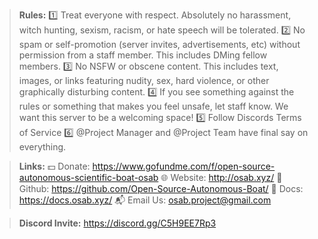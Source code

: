 > **Rules:**
> :one: Treat everyone with respect. Absolutely no harassment, witch hunting, sexism, racism, or hate speech will be tolerated.
> :two: No spam or self-promotion (server invites, advertisements, etc) without permission from a staff member. This includes DMing fellow members.
> :three: No NSFW or obscene content. This includes text, images, or links featuring nudity, sex, hard violence, or other graphically disturbing content.
> :four: If you see something against the rules or something that makes you feel unsafe, let staff know. We want this server to be a welcoming space!
> :five: Follow Discords Terms of Service
> :six: @Project Manager and @Project Team have final say on everything.

> **Links:**
> :dollar: Donate: https://www.gofundme.com/f/open-source-autonomous-scientific-boat-osab
> :globe_with_meridians: Website: http://osab.xyz/
> :bookmark: Github: https://github.com/Open-Source-Autonomous-Boat/
> :bookmark_tabs: Docs: https://docs.osab.xyz/
> :mailbox_with_mail: Email Us: osab.project@gmail.com

> **Discord Invite:**
> https://discord.gg/C5H9EE7Rp3
